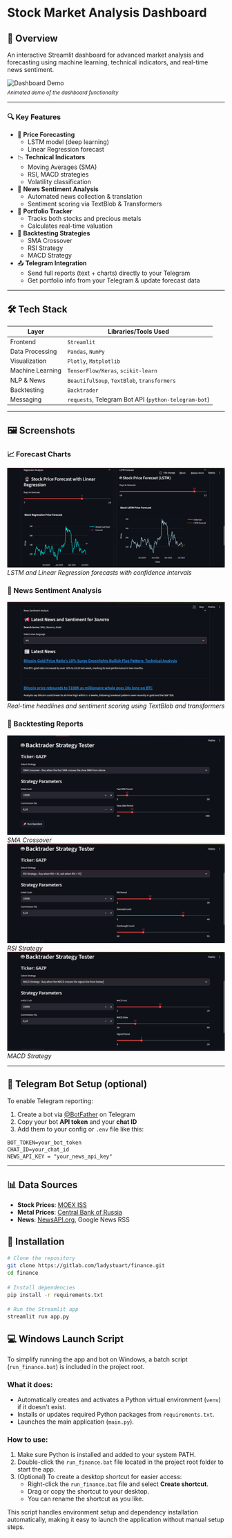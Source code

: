 # Stock Market Analysis Dashboard

## 📌 Overview

An interactive Streamlit dashboard for advanced market analysis and forecasting using machine learning, technical indicators, and real-time news sentiment.

![Dashboard Demo](screenshots/full.gif)  
<sub>*Animated demo of the dashboard functionality*</sub>

---

### 🔍 Key Features

- 🧠 **Price Forecasting**
  - LSTM model (deep learning)
  - Linear Regression forecast
- 📉 **Technical Indicators**
  - Moving Averages (SMA)
  - RSI, MACD strategies
  - Volatility classification
- 📰 **News Sentiment Analysis**
  - Automated news collection & translation
  - Sentiment scoring via TextBlob & Transformers
- 💼 **Portfolio Tracker**
  - Tracks both stocks and precious metals
  - Calculates real-time valuation
- 🤖 **Backtesting Strategies**
  - SMA Crossover
  - RSI Strategy
  - MACD Strategy
- 📤 **Telegram Integration**
  - Send full reports (text + charts) directly to your Telegram
  - Get portfolio info from your Telegram & update forecast data

---

## 🛠️ Tech Stack

| Layer             | Libraries/Tools Used                                      |
|------------------|-----------------------------------------------------------|
| Frontend         | `Streamlit`                                               |
| Data Processing  | `Pandas`, `NumPy`                                         |
| Visualization    | `Plotly`, `Matplotlib`                                    |
| Machine Learning | `TensorFlow/Keras`, `scikit-learn`                        |
| NLP & News       | `BeautifulSoup`, `TextBlob`, `transformers`               |
| Backtesting      | `Backtrader`                                              |
| Messaging        | `requests`, Telegram Bot API (`python-telegram-bot`)      |

---

## 🖼️ Screenshots

### 📈 Forecast Charts
![Forecast Charts](screenshots/forecast_charts.png)  
*LSTM and Linear Regression forecasts with confidence intervals*

### 📰 News Sentiment Analysis
![News Analysis](screenshots/news_analysis.png)  
*Real-time headlines and sentiment scoring using TextBlob and transformers*

### 🤖 Backtesting Reports
![Backtesting Report 1](screenshots/backtrader_1.png)  
*SMA Crossover*
![Backtesting Report 2](screenshots/backtrader_2.png) 
*RSI Strategy*
![Backtesting Report 3](screenshots/backtrader_3.png)  
*MACD Strategy*

---

## 📡 Telegram Bot Setup (optional)

To enable Telegram reporting:

1. Create a bot via [@BotFather](https://t.me/botfather) on Telegram  
2. Copy your bot **API token** and your **chat ID**  
3. Add them to your config or `.env` file like this:

```env
BOT_TOKEN=your_bot_token
CHAT_ID=your_chat_id
NEWS_API_KEY = "your_news_api_key"
```

---

## 📊 Data Sources

- **Stock Prices**: [MOEX ISS](https://iss.moex.com/)
- **Metal Prices**: [Central Bank of Russia](https://www.cbr.ru/)
- **News**: [NewsAPI.org](https://newsapi.org/), Google News RSS

## 🚀 Installation

```bash
# Clone the repository
git clone https://gitlab.com/ladystuart/finance.git
cd finance

# Install dependencies
pip install -r requirements.txt

# Run the Streamlit app
streamlit run app.py
```

## 💻 Windows Launch Script

To simplify running the app and bot on Windows, a batch script (`run_finance.bat`) is included in the project root.

### What it does:
- Automatically creates and activates a Python virtual environment (`venv`) if it doesn't exist.
- Installs or updates required Python packages from `requirements.txt`.
- Launches the main application (`main.py`).

### How to use:
1. Make sure Python is installed and added to your system PATH.
2. Double-click the `run_finance.bat` file located in the project root folder to start the app.
3. (Optional) To create a desktop shortcut for easier access:
    - Right-click the `run_finance.bat` file and select **Create shortcut**.
    - Drag or copy the shortcut to your desktop.
    - You can rename the shortcut as you like.

This script handles environment setup and dependency installation automatically, making it easy to launch the application without manual setup steps.

